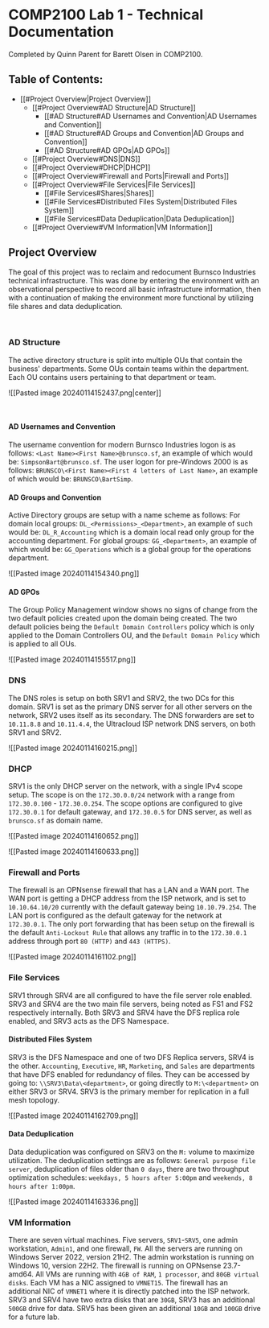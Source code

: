 # COMP2100 Lab 1 - Technical Documentation
Completed by Quinn Parent for Barett Olsen in COMP2100.
## **Table of Contents:**
- [[#Project Overview|Project Overview]]
	- [[#Project Overview#AD Structure|AD Structure]]
		- [[#AD Structure#AD Usernames and Convention|AD Usernames and Convention]]
		- [[#AD Structure#AD Groups and Convention|AD Groups and Convention]]
		- [[#AD Structure#AD GPOs|AD GPOs]]
	- [[#Project Overview#DNS|DNS]]
	- [[#Project Overview#DHCP|DHCP]]
	- [[#Project Overview#Firewall and Ports|Firewall and Ports]]
	- [[#Project Overview#File Services|File Services]]
		- [[#File Services#Shares|Shares]]
		- [[#File Services#Distributed Files System|Distributed Files System]]
		- [[#File Services#Data Deduplication|Data Deduplication]]
	- [[#Project Overview#VM Information|VM Information]]
## Project Overview
The goal of this project was to reclaim and redocument Burnsco Industries technical infrastructure. 
This was done by entering the environment with an observational perspective to record all basic infrastructure information, then with a continuation of making the environment more functional by utilizing file shares and data deduplication.  
<div style="page-break-after: always; visibility: hidden"> \pagebreak </div>

### AD Structure
The active directory structure is split into multiple OUs that contain the business' departments.
Some OUs contain teams within the department.
Each OU contains users pertaining to that department or team.

![[Pasted image 20240114152437.png|center]]

<div style="page-break-after: always; visibility: hidden"> \pagebreak </div>


#### AD Usernames and Convention
The username convention for modern Burnsco Industries logon is as follows:
`<Last Name><First Name>@brunsco.sf`, an example of which would be: `SimpsonBart@brunsco.sf`.
The user logon for pre-Windows 2000 is as follows:
`BRUNSCO\<First Name><First 4 letters of Last Name>`, an example of which would be: `BRUNSCO\BartSimp`.
#### AD Groups and Convention
Active Directory groups are setup with a name scheme as follows:
For domain local groups: `DL_<Permissions>_<Department>`, an example of such would be: `DL_R_Accounting` which is a domain local read only group for the accounting department.
For global groups: `GG_<Department>`, an example of which would be: `GG_Operations` which is a global group for the operations department.

![[Pasted image 20240114154340.png]]


#### AD GPOs
The Group Policy Management window shows no signs of change from the two default policies created upon the domain being created.
The two default policies being the `Default Domain Controllers` policy which is only applied to the Domain Controllers OU, and the `Default Domain Policy` which is applied to all OUs.

![[Pasted image 20240114155517.png]]
### DNS
The DNS roles is setup on both SRV1 and SRV2, the two DCs for this domain.
SRV1 is set as the primary DNS server for all other servers on the network, SRV2 uses itself as its secondary.
The DNS forwarders are set to `10.11.8.8` and `10.11.4.4`, the Ultracloud ISP network DNS servers, on both SRV1 and SRV2.

![[Pasted image 20240114160215.png]]
### DHCP
SRV1 is the only DHCP server on the network, with a single IPv4 scope setup.
The scope is on the `172.30.0.0/24` network with a range from `172.30.0.100` - `172.30.0.254`.
The scope options are configured to give `172.30.0.1` for default gateway, and `172.30.0.5` for DNS server, as well as `brunsco.sf` as domain name.

![[Pasted image 20240114160652.png]]

![[Pasted image 20240114160633.png]]
### Firewall and Ports
The firewall is an OPNsense firewall that has a LAN and a WAN port.
The WAN port is getting a DHCP address from the ISP network, and is set to `10.10.64.10/20` currently with the default gateway being `10.10.79.254`.
The LAN port is configured as the default gateway for the network at `172.30.0.1`.
The only port forwarding that has been setup on the firewall is the default `Anti-Lockout Rule` that allows any traffic in to the `172.30.0.1` address through port `80 (HTTP)` and `443 (HTTPS)`.

![[Pasted image 20240114161102.png]]
### File Services
SRV1 through SRV4 are all configured to have the file server role enabled.
SRV3 and SRV4 are the two main file servers, being noted as FS1 and FS2 respectively internally.
Both SRV3 and SRV4 have the DFS replica role enabled, and SRV3 acts as the DFS Namespace.
#### Distributed Files System
SRV3 is the DFS Namespace and one of two DFS Replica servers, SRV4 is the other.
`Accounting`, `Executive`, `HR`, `Marketing`, and `Sales` are departments that have DFS enabled for redundancy of files.
They can be accessed by going to: `\\SRV3\Data\<department>`, or going directly to `M:\<department>` on either SRV3 or SRV4.
SRV3 is the primary member for replication in a full mesh topology.

![[Pasted image 20240114162709.png]]
#### Data Deduplication
Data deduplication was configured on SRV3 on the `M:` volume to maximize utilization.
The deduplication settings are as follows:
`General purpose file server`, deduplication of files older than `0 days`, there are two throughput optimization schedules: `weekdays, 5 hours after 5:00pm` and `weekends, 8 hours after 1:00pm`.

![[Pasted image 20240114163336.png]]
### VM Information
There are seven virtual machines. Five servers, `SRV1`-`SRV5`, one admin workstation, `Admin1`, and one firewall, `FW`.
All the servers are running on Windows Server 2022, version 21H2.
The admin workstation is running on Windows 10, version 22H2.
The firewall is running on OPNsense 23.7-amd64.
All VMs are running with `4GB of RAM`, `1 processor`, and `80GB virtual disks`.
Each VM has a NIC assigned to `VMNET15`. The firewall has an additional NIC of `VMNET1` where it is directly patched into the ISP network.
SRV3 and SRV4 have two extra disks that are `30GB`, SRV3 has an additional `500GB` drive for data. 
SRV5 has been given an additional `10GB` and `100GB` drive for a future lab.